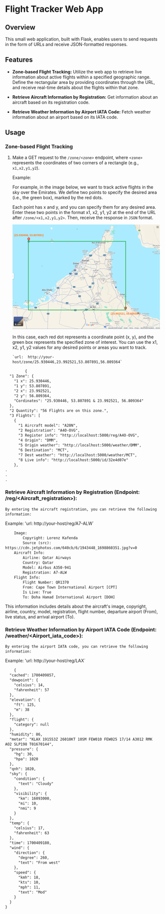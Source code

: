 # Flight Tracker Web App

## Overview

This small web application, built with Flask, enables users to send requests in the form of URLs and receive JSON-formatted responses.

## Features

- **Zone-based Flight Tracking:** Utilize the web app to retrieve live information about active flights within a specified geographic range. Define the rectangular area by providing coordinates through the URL, and receive real-time details about the flights within that zone.

- **Retrieve Aircraft Information by Registration:** Get information about an aircraft based on its registration code.
  
- **Retrieve Weather Information by Airport IATA Code:** Fetch weather information about an airport based on its IATA code.
## Usage

### Zone-based Flight Tracking

1. Make a GET request to the `/zone/<zone>` endpoint, where `<zone>` represents the coordinates of two corners of a rectangle (e.g., `x1,x2,y1,y2`).

   Example:
    
    For example, in the image below, we want to track active flights in the sky over the Emirates. We define two points to specify the desired area (i.e., the green box), marked by the red dots.

    Each point has x and y, and you can specify them for any desired area. Enter these two points in the format x1, x2, y1, y2 at the end of the URL after `/zone/<x1,x2,y1,y2>`. Then, receive the response in `JSON` format.

    ![Emirates zone](https://github.com/t7spotter/liveflights/blob/main/images/UAE.png)

    In this case, each red dot represents a coordinate point (x, y), and the green box represents the specified zone of interest. You can use the x1, x2, y1, y2 values for any desired points or areas you want to track.

       `url:  http://your-host/zone/25.930446,23.992521,53.807891,56.809364`
```Response
         {
  "1 Zone": {
    "1 x": 25.930446,
    "1 y": 53.807891,
    "2 x": 23.992521,
    "2 y": 56.809364,
    "Cordinates": "25.930446, 53.807891 & 23.992521, 56.809364"
  },
  "2 Quantity": "56 Flights are on this zone.",
  "3 Flights": [
    {
      "1 Aircraft model": "A20N",
      "2 Registration": "A4O-OVG",
      "3 Register info": "http://localhost:5000/reg/A4O-OVG",
      "4 Origin": "DMM",
      "5 Origin weather": "http://localhost:5000/weather/DMM",
      "6 Destination": "MCT",
      "7 Dest weather": "http://localhost:5000/weather/MCT",
      "8 Live info": "http://localhost:5000/id/32e4d07e"
    },
.
.
.
```
### Retrieve Aircraft Information by Registration (Endpoint: /reg/<Aircraft_registration>):

    By entering the aircraft registration, you can retrieve the following information:
Example:
    'url:  http://your-host/reg/A7-ALW`

```Response:
    Image:
        Copyright: Lorenz Kafenda
        Source (src): https://cdn.jetphotos.com/640cb/6/1943448_1698860351.jpg?v=0
    Aircraft Info:
        Airline: Qatar Airways
        Country: Qatar
        Model: Airbus A350-941
        Registration: A7-ALW
    Flight Info:
        Flight Number: QR1370
        From: Cape Town International Airport [CPT]
        Is Live: True
        To: Doha Hamad International Airport [DOH] 
```
This information includes details about the aircraft's image, copyright, airline, country, model, registration, flight number, departure airport (From), live status, and arrival airport (To).


### Retrieve Weather Information by Airport IATA Code (Endpoint: /weather/<Airport_iata_code>):

    By entering the airport IATA code, you can retrieve the following information:
Example:
    'url:  http://your-host/reg/LAX`
```Response:
    {
  "cached": 1700409857,
  "dewpoint": {
    "celsius": 14,
    "fahrenheit": 57
  },
  "elevation": {
    "ft": 125,
    "m": 38
  },
  "flight": {
    "category": null
  },
  "humidity": 86,
  "metar": "KLAX 191553Z 26010KT 10SM FEW010 FEW025 17/14 A3012 RMK AO2 SLP198 T01670144",
  "pressure": {
    "hg": 30,
    "hpa": 1020
  },
  "qnh": 1020,
  "sky": {
    "condition": {
      "text": "Cloudy"
    },
    "visibility": {
      "km": 16093000,
      "mi": 10,
      "nmi": 9
    }
  },
  "temp": {
    "celsius": 17,
    "fahrenheit": 63
  },
  "time": 1700409180,
  "wind": {
    "direction": {
      "degree": 260,
      "text": "From west"
    },
    "speed": {
      "kmh": 18,
      "kts": 10,
      "mph": 11,
      "text": "Mod"
    }
  }
}
```

